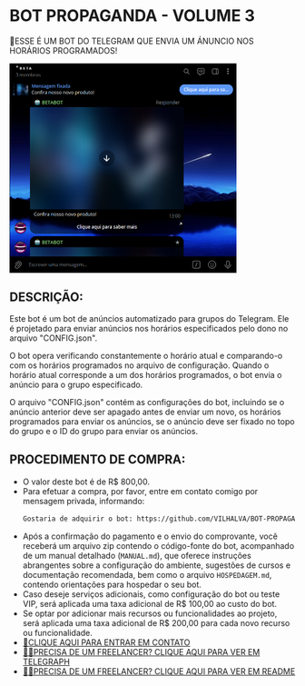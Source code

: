 # BOT PROPAGANDA - VOLUME 3
🛑ESSE É UM BOT DO TELEGRAM QUE ENVIA UM ÁNUNCIO NOS HORÁRIOS PROGRAMADOS!

<img src="FOTO.png" align="center" width="400"> <br>

## DESCRIÇÃO:
Este bot é um bot de anúncios automatizado para grupos do Telegram. Ele é projetado para enviar anúncios nos horários especificados pelo dono no arquivo "CONFIG.json".

O bot opera verificando constantemente o horário atual e comparando-o com os horários programados no arquivo de configuração. Quando o horário atual corresponde a um dos horários programados, o bot envia o anúncio para o grupo especificado.

O arquivo "CONFIG.json" contém as configurações do bot, incluindo se o anúncio anterior deve ser apagado antes de enviar um novo, os horários programados para enviar os anúncios, se o anúncio deve ser fixado no topo do grupo e o ID do grupo para enviar os anúncios.

## PROCEDIMENTO DE COMPRA:
- O valor deste bot é de R$ 800,00.
- Para efetuar a compra, por favor, entre em contato comigo por mensagem privada, informando:
    ```bash
    Gostaria de adquirir o bot: https://github.com/VILHALVA/BOT-PROPAGANDA-VOLUME-3
    ```
- Após a confirmação do pagamento e o envio do comprovante, você receberá um arquivo zip contendo o código-fonte do bot, acompanhado de um manual detalhado (`MANUAL.md`), que oferece instruções abrangentes sobre a configuração do ambiente, sugestões de cursos e documentação recomendada, bem como o arquivo `HOSPEDAGEM.md`, contendo orientações para hospedar o seu bot.
- Caso deseje serviços adicionais, como configuração do bot ou teste VIP, será aplicada uma taxa adicional de R$ 100,00 ao custo do bot.
- Se optar por adicionar mais recursos ou funcionalidades ao projeto, será aplicada uma taxa adicional de R$ 200,00 para cada novo recurso ou funcionalidade.
- [🤑CLIQUE AQUI PARA ENTRAR EM CONTATO](https://t.me/VILHALVA100)
- [🧑‍💻PRECISA DE UM FREELANCER? CLIQUE AQUI PARA VER EM TELEGRAPH](https://telegra.ph/FREELANCER-10-19-9)
- [🧑‍💻PRECISA DE UM FREELANCER? CLIQUE AQUI PARA VER EM README](https://github.com/VILHALVA/VILHALVA/blob/main/FREELANCER/README.md)
